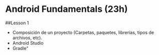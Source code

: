 # Android Fundamentals (23h)
##Lesson 1

- Composición de un proyecto (Carpetas, paquetes, librerías, tipos de archivos, etc).
- Android Studio
- Gradle"

